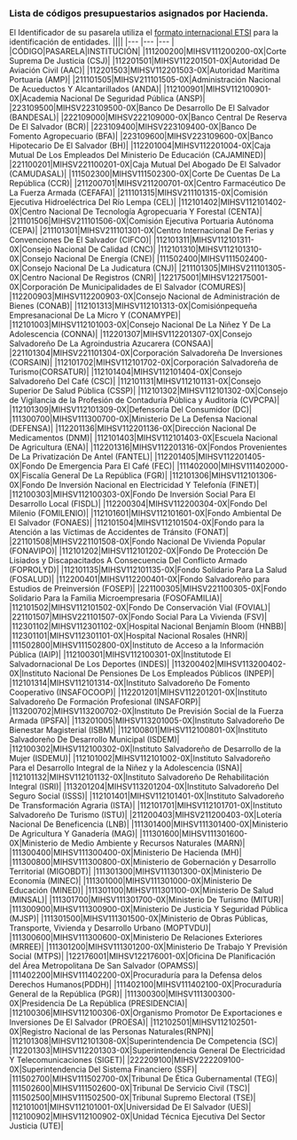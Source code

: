 
### Lista de códigos presupuestarios asignados por Hacienda.

El Identificador de su pasarela utiliza el [formato internacional ETSI](https://www.etsi.org/deliver/etsi_en/319400_319499/31941201/01.01.01_60/en_31941201v010101p.pdf) para la identificación de entidades.
||||
|--- |--- |--- |
|CÓDIGO|PASARELA|INSTITUCIÓN|
|111200200|MIHSV111200200-0X|Corte Suprema De Justicia (CSJ)|
|112201501|MIHSV112201501-0X|Autoridad De Aviación Civil (AAC)|
|112201503|MIHSV112201503-0X|Autoridad Marítima Portuaria (AMP)|
|211101505|MIHSV211101505-0X|Administración Nacional De
  Acueductos Y Alcantarillados (ANDA)|
|112100901|MIHSV112100901-0X|Academia Nacional De Seguridad
  Pública (ANSP)|
|223109500|MIHSV223109500-0X|Banco De Desarrollo De El Salvador
  (BANDESAL)|
|222109000|MIHSV222109000-0X|Banco Central De Reserva De El
  Salvador (BCR)|
|223109400|MIHSV223109400-0X|Banco De Fomento Agropecuario (BFA)|
|223109600|MIHSV223109600-0X|Banco Hipotecario De El Salvador (BH)|
|112201004|MIHSV112201004-0X|Caja Mutual De Los Empleados Del
  Ministerio De Educación (CAJAMINED)|
|221100201|MIHSV221100201-0X|Caja Mutual Del Abogado De El
  Salvador (CAMUDASAL)|
|111502300|MIHSV111502300-0X|Corte De Cuentas De La República (CCR)|
|211200701|MIHSV211200701-0X|Centro Farmacéutico De La Fuerza Armada (CEFAFA)|
|211101315|MIHSV211101315-0X|Comisión Ejecutiva Hidroeléctrica
  Del Río Lempa (CEL)|
|112101402|MIHSV112101402-0X|Centro Nacional De Tecnología
  Agropecuaria Y Forestal (CENTA)|
|211101506|MIHSV211101506-0X|Comisión Ejecutiva Portuaria
  Autónoma (CEPA)|
|211101301|MIHSV211101301-0X|Centro Internacional De Ferias y
  Convenciones De El Salvador (CIFCO)|
|112101311|MIHSV112101311-0X|Consejo Nacional De Calidad (CNC)|
|112101310|MIHSV112101310-0X|Consejo Nacional De Energía (CNE)|
|111502400|MIHSV111502400-0X|Consejo Nacional De La Judicatura (CNJ)|
|211101305|MIHSV211101305-0X|Centro Nacional De Registros (CNR)|
|122175001|MIHSV122175001-0X|Corporación De Municipalidades de El
  Salvador (COMURES)|
|112200903|MIHSV112200903-0X|Consejo Nacional de Administración
  de Bienes (CONAB)|
|112101313|MIHSV112101313-0X|Comisiónpequeña Empresanacional  De 
  La  Micro  Y (CONAMYPE)|
|112101003|MIHSV112101003-0X|Consejo Nacional De La Niñez Y De La
  Adolescencia  (CONNA)|
|112201307|MIHSV112201307-0X|Consejo Salvadoreño De La
  Agroindustria Azucarera (CONSAA)|
|221101304|MIHSV221101304-0X|Corporación Salvadoreña De
  Inversiones (CORSAIN)|
|112101702|MIHSV112101702-0X|Corporación Salvadoreña de Turismo(CORSATUR)|
|112101404|MIHSV112101404-0X|Consejo Salvadoreño Del Café (CSC)|
|112101131|MIHSV112101131-0X|Consejo Superior De Salud Pública (CSSP)|
|112101302|MIHSV112101302-0X|Consejo  de Vigilancia de la Profesión de Contaduría
  Pública y Auditoría (CVPCPA)|
|112101309|MIHSV112101309-0X|Defensoría Del Consumidor (DC)|
|111300700|MIHSV111300700-0X|Ministerio De La Defensa
  Nacional  (DEFENSA)|
|112201136|MIHSV112201136-0X|Dirección Nacional De Medicamentos
  (DNM)|
|112101403|MIHSV112101403-0X|Escuela Nacional De Agricultura (ENA)|
|112201316|MIHSV112201316-0X|Fondos Provenientes De La
  Privatización De Antel (FANTEL)|
|112201405|MIHSV112201405-0X|Fondo De Emergencia Para El Café (FEC)|
|111402000|MIHSV111402000-0X|Fiscalía General De La República (FGR)|
|112101306|MIHSV112101306-0X|Fondo De Inversión Nacional en
  Electricidad Y Telefonía (FINET)|
|112100303|MIHSV112100303-0X|Fondo De Inversión Social Para El Desarrollo Local (FISDL)|
|112200304|MIHSV112200304-0X|Fondo Del Milenio (FOMILENIO)|
|112101601|MIHSV112101601-0X|Fondo Ambiental De El Salvador (FONAES)|
|112101504|MIHSV112101504-0X|Fondo para la Atención a las
  Víctimas de Accidentes de Tránsito (FONAT)|
|221101508|MIHSV221101508-0X|Fondo Nacional De Vivienda Popular
  (FONAVIPO)|
|112101202|MIHSV112101202-0X|Fondo De Protección De Lisiados y
  Discapacitados A Consecuencia Del Conflicto Armado (FOPROLYD)|
|112101135|MIHSV112101135-0X|Fondo Solidario Para La Salud (FOSALUD)|
|112200401|MIHSV112200401-0X|Fondo Salvadoreño para Estudios de
  Preinversión (FOSEP)|
|221100305|MIHSV221100305-0X|Fondo Solidario Para la Familia
  Microempresaria (FOSOFAMILIA)|
|112101502|MIHSV112101502-0X|Fondo De Conservación Vial (FOVIAL)|
|221101507|MIHSV221101507-0X|Fondo Social Para La Vivienda (FSV)|
|112301102|MIHSV112301102-0X|Hospital Nacional Benjamín Bloom
  (HNBB)|
|112301101|MIHSV112301101-0X|Hospital Nacional Rosales (HNR)|
|111502800|MIHSV111502800-0X|Instituto de Acceso a la Información
  Pública (IAIP)|
|112100301|MIHSV112100301-0X|Institutode El Salvadornacional De
  Los Deportes (INDES)|
|113200402|MIHSV113200402-0X|Instituto Nacional De Pensiones De
  Los Empleados Públicos (INPEP)|
|112101314|MIHSV112101314-0X|Instituto Salvadoreño De Fomento
  Cooperativo (INSAFOCOOP)|
|112201201|MIHSV112201201-0X|Instituto Salvadoreño De Formación
  Profesional (INSAFORP)|
|113200702|MIHSV113200702-0X|Instituto De Previsión Social de la
  Fuerza Armada (IPSFA)|
|113201005|MIHSV113201005-0X|Instituto Salvadoreño De Bienestar
  Magisterial (ISBM)|
|112100801|MIHSV112100801-0X|Instituto Salvadoreño De Desarrollo
  Municipal (ISDEM)|
|112100302|MIHSV112100302-0X|Instituto Salvadoreño de Desarrollo de la Mujer (ISDEMU)|
|112101002|MIHSV112101002-0X|Instituto Salvadoreño Para el Desarrollo Integral de la Niñez y la Adolescencia (ISNA)|
|112101132|MIHSV112101132-0X|Instituto Salvadoreño De
  Rehabilitación Integral (ISRI)|
|113201204|MIHSV113201204-0X|Instituto Salvadoreño Del Seguro Social (ISSS)|
|112101401|MIHSV112101401-0X|Instituto Salvadoreño De
  Transformación Agraria (ISTA)|
|112101701|MIHSV112101701-0X|Instituto Salvadoreño De Turismo (ISTU)|
|211200403|MIHSV211200403-0X|Lotería Nacional De Beneficencia (LNB)|
|111301400|MIHSV111301400-0X|Ministerio De Agricultura Y Ganadería (MAG)|
|111301600|MIHSV111301600-0X|Ministerio de Medio Ambiente y Recursos Naturales (MARN)|
|111300400|MIHSV111300400-0X|Ministerio De Hacienda (MH)|
|111300800|MIHSV111300800-0X|Ministerio de Gobernación y  Desarrollo Territorial (MIGOBDT)|
|111301300|MIHSV111301300-0X|Ministerio De Economía (MINEC)|
|111301000|MIHSV111301000-0X|Ministerio De Educación (MINED)|
|111301100|MIHSV111301100-0X|Ministerio De Salud (MINSAL)|
|111301700|MIHSV111301700-0X|Ministerio De Turismo (MITUR)|
|111300900|MIHSV111300900-0X|Ministerio De Justicia Y Seguridad Pública (MJSP)|
|111301500|MIHSV111301500-0X|Ministerio de Obras Públicas, Transporte, Vivienda y Desarrollo Urbano (MOPTVDU)|
|111300600|MIHSV111300600-0X|Ministerio De Relaciones Exteriores (MRREE)|
|111301200|MIHSV111301200-0X|Ministerio De Trabajo Y Previsión Social (MTPS)|
|122176001|MIHSV122176001-0X|Oficina De Planificación del Área  Metropolitana De San Salvador (OPAMSS)|
|111402200|MIHSV111402200-0X|Procuraduría para la Defensa delos Derechos Humanos(PDDH)|
|111402100|MIHSV111402100-0X|Procuraduría General de la República (PGR)|
|111300300|MIHSV111300300-0X|Presidencia De La República (PRESIDENCIA)|
|112100306|MIHSV112100306-0X|Organismo Promotor De Exportaciones e Inversiones De El Salvador (PROESA)|
|112102501|MIHSV112102501-0X|Registro Nacional de las Personas Naturales(RNPN)|
|112101308|MIHSV112101308-0X|Superintendencia De Competencia (SC)|
|112201303|MIHSV112201303-0X|Superintendencia General De Electricidad Y Telecomunicaciones (SIGET)|
|222209100|MIHSV222209100-0X|Superintendencia Del Sistema Financiero (SSF)|
|111502700|MIHSV111502700-0X|Tribunal De Ética Gubernamental (TEG)|
|111502600|MIHSV111502600-0X|Tribunal De Servicio Civil (TSC)|
|111502500|MIHSV111502500-0X|Tribunal Supremo Electoral (TSE)|
|112101001|MIHSV112101001-0X|Universidad De El Salvador (UES)|
|112100902|MIHSV112100902-0X|Unidad Técnica Ejecutiva Del Sector  Justicia (UTE)|
